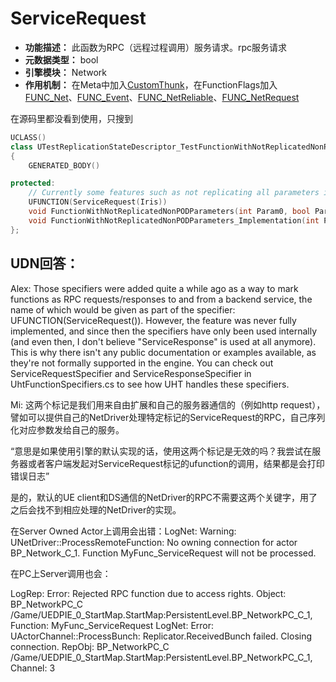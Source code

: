 # ServiceRequest

- **功能描述：** 此函数为RPC（远程过程调用）服务请求。rpc服务请求
- **元数据类型：** bool
- **引擎模块：** Network
- **作用机制：** 在Meta中加入[CustomThunk](#Meta_UHT_CustomThunk)，在FunctionFlags加入[FUNC_Net](#Flags_EFunctionFlags_FUNC_Net)、[FUNC_Event](#Flags_EFunctionFlags_FUNC_Event)、[FUNC_NetReliable](#Flags_EFunctionFlags_FUNC_NetReliable)、[FUNC_NetRequest](#Flags_EFunctionFlags_FUNC_NetRequest)

在源码里都没看到使用，只搜到

```cpp
UCLASS()
class UTestReplicationStateDescriptor_TestFunctionWithNotReplicatedNonPODParameters : public UObject
{
	GENERATED_BODY()

protected:
	// Currently some features such as not replicating all parameters isn't allowed on regular RPCs
	UFUNCTION(ServiceRequest(Iris))
	void FunctionWithNotReplicatedNonPODParameters(int Param0, bool Param1, int Param2, UPARAM(NotReplicated) const TArray<FTestReplicationStateDescriptor_TestStructWithRefCArray>& NotReplicatedParam3);
	void FunctionWithNotReplicatedNonPODParameters_Implementation(int Param0, bool Param1, int Param2, UPARAM(NotReplicated) const TArray<FTestReplicationStateDescriptor_TestStructWithRefCArray>& NotReplicatedParam3);
};
```

## UDN回答：

Alex: Those specifiers were added quite a while ago as a way to mark functions as RPC requests/responses to and from a backend service, the name of which would be given as part of the specifier: UFUNCTION(ServiceRequest(<Endpoint Name>)). However, the feature was never fully implemented, and since then the specifiers have only been used internally (and even then, I don't believe "ServiceResponse" is used at all anymore). This is why there isn't any public documentation or examples available, as they're not formally supported in the engine. You can check out ServiceRequestSpecifier and ServiceResponseSpecifier in UhtFunctionSpecifiers.cs to see how UHT handles these specifiers.

Mi: 这两个标记是我们用来自由扩展和自己的服务器通信的（例如http request），譬如可以提供自己的NetDriver处理特定标记的ServiceRequest的RPC，自己序列化对应参数发给自己的服务。

“意思是如果使用引擎的默认实现的话，使用这两个标记是无效的吗？我尝试在服务器或者客户端发起对ServiceRequest标记的ufunction的调用，结果都是会打印错误日志”

是的，默认的UE client和DS通信的NetDriver的RPC不需要这两个关键字，用了之后会找不到相应处理的NetDriver的实现。

在Server Owned Actor上调用会出错：LogNet: Warning: UNetDriver::ProcessRemoteFunction: No owning connection for actor BP_Network_C_1. Function MyFunc_ServiceRequest will not be processed.

在PC上Server调用也会：

LogRep: Error: Rejected RPC function due to access rights. Object: BP_NetworkPC_C /Game/UEDPIE_0_StartMap.StartMap:PersistentLevel.BP_NetworkPC_C_1, Function: MyFunc_ServiceRequest
LogNet: Error: UActorChannel::ProcessBunch: Replicator.ReceivedBunch failed.  Closing connection. RepObj: BP_NetworkPC_C /Game/UEDPIE_0_StartMap.StartMap:PersistentLevel.BP_NetworkPC_C_1, Channel: 3